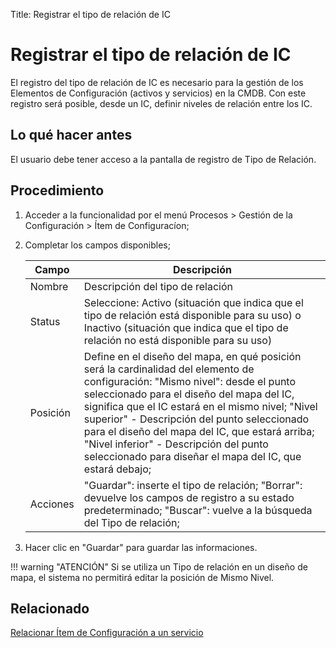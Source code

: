 Title: Registrar el tipo de relación de IC

# Registrar el tipo de relación de IC

El registro del tipo de relación de IC es necesario para la gestión de los Elementos de Configuración (activos y servicios) en la CMDB. Con este registro será posible, desde un IC, definir niveles de relación entre los IC.

## Lo qué hacer antes
El usuario debe tener acceso a la pantalla de registro de Tipo de Relación.

## Procedimiento

1. Acceder a la funcionalidad por el menú Procesos > Gestión de la Configuración > Ítem de Configuracíon;

2. Completar los campos disponibles;

    | Campo | Descripción |
    |-------|-----------|
    | Nombre | Descripción del tipo de relación|
    | Status | Seleccione: Activo (situación que indica que el tipo de relación está disponible para su uso) o Inactivo (situación que indica que el tipo de relación no está disponible para su uso)
    | Posición | Define en el diseño del mapa, en qué posición será la cardinalidad del elemento de configuración: "Mismo nivel": desde el punto seleccionado para el diseño del mapa del IC, significa que el IC estará en el mismo nivel; "Nivel superior" - Descripción del punto seleccionado para el diseño del mapa del IC, que estará arriba; "Nivel inferior" - Descripción del punto seleccionado para diseñar el mapa del IC, que estará debajo;
    | Acciones | "Guardar": inserte el tipo de relación; "Borrar": devuelve los campos de registro a su estado predeterminado; "Buscar": vuelve a la búsqueda del Tipo de relación;

3. Hacer clic en "Guardar" para guardar las informaciones.

!!! warning "ATENCIÓN"
    Si se utiliza un Tipo de relación en un diseño de mapa, el sistema no permitirá editar la posición de Mismo Nivel.

## Relacionado

[Relacionar Ítem de Configuración a un servicio][1]

[1]:/es-es/4biz-helium/processes/configuration/use/create-ic-relationship.html
